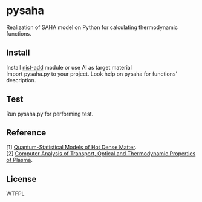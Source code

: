 # pysaha
Realization of SAHA model on Python for calculating thermodynamic functions.

## Install
Install  <a href="https://github.com/Koulb/nist-asd">nist-add</a> module or use Al as target material   
Import pysaha.py to your project. Look help on pysaha for functions' description.
## Test
Run pysaha.py for performing test.   
## Reference   
[1] <a href="https://link.springer.com/book/10.1007%2Fb137687">Quantum-Statistical Models of Hot Dense Matter</a>.   
[2] <a href="https://www.researchgate.net/publication/282447989_Computer_Analysis_of_Transport_Optical_and_Thermodynamic_Properties_of_Plasma">Computer Analysis of Transport, Optical and Thermodynamic Properties of Plasma</a>.

## License

<a href="http://www.wtfpl.net/"><img
       src="http://www.wtfpl.net/wp-content/uploads/2012/12/wtfpl-badge-4.png"
       width="80" height="15" alt="WTFPL" /></a>
